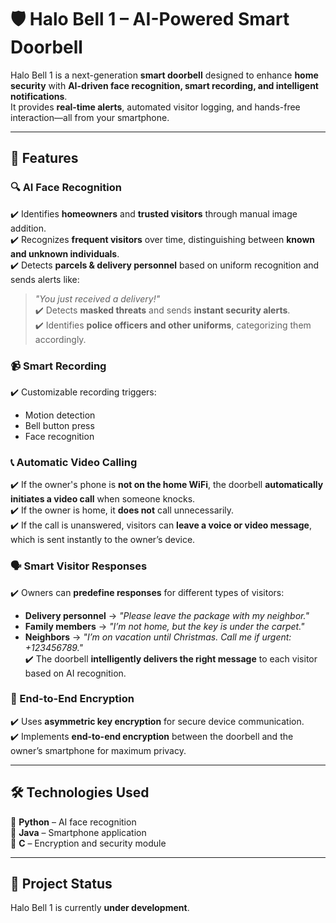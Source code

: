 # 🛡️ Halo Bell 1 – AI-Powered Smart Doorbell  

Halo Bell 1 is a next-generation **smart doorbell** designed to enhance **home security** with **AI-driven face recognition, smart recording, and intelligent notifications**.  
It provides **real-time alerts**, automated visitor logging, and hands-free interaction—all from your smartphone.  

---

## 🚀 Features  

### 🔍 AI Face Recognition  
✔️ Identifies **homeowners** and **trusted visitors** through manual image addition.  
✔️ Recognizes **frequent visitors** over time, distinguishing between **known and unknown individuals**.  
✔️ Detects **parcels & delivery personnel** based on uniform recognition and sends alerts like:  
   > _"You just received a delivery!"_  
✔️ Detects **masked threats** and sends **instant security alerts**.  
✔️ Identifies **police officers and other uniforms**, categorizing them accordingly.  

### 📹 Smart Recording  
✔️ Customizable recording triggers:  
   - Motion detection  
   - Bell button press  
   - Face recognition  

### 📞 Automatic Video Calling  
✔️ If the owner's phone is **not on the home WiFi**, the doorbell **automatically initiates a video call** when someone knocks.  
✔️ If the owner is home, it **does not** call unnecessarily.  
✔️ If the call is unanswered, visitors can **leave a voice or video message**, which is sent instantly to the owner’s device.  

### 🗣️ Smart Visitor Responses  
✔️ Owners can **predefine responses** for different types of visitors:  
   - **Delivery personnel** → _"Please leave the package with my neighbor."_  
   - **Family members** → _"I’m not home, but the key is under the carpet."_  
   - **Neighbors** → _"I’m on vacation until Christmas. Call me if urgent: +123456789."_  
✔️ The doorbell **intelligently delivers the right message** to each visitor based on AI recognition.  

### 🔐 End-to-End Encryption  
✔️ Uses **asymmetric key encryption** for secure device communication.  
✔️ Implements **end-to-end encryption** between the doorbell and the owner’s smartphone for maximum privacy.  

---

## 🛠️ Technologies Used  
🔹 **Python** – AI face recognition  
🔹 **Java** – Smartphone application  
🔹 **C** – Encryption and security module  

---

## 📌 Project Status  
Halo Bell 1 is currently **under development**. 
